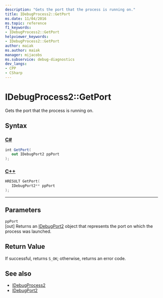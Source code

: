 ```yaml
---
description: "Gets the port that the process is running on."
title: IDebugProcess2::GetPort
ms.date: 11/04/2016
ms.topic: reference
f1_keywords:
- IDebugProcess2::GetPort
helpviewer_keywords:
- IDebugProcess2::GetPort
author: maiak
ms.author: maiak
manager: mijacobs
ms.subservice: debug-diagnostics
dev_langs:
- CPP
- CSharp
---
```

# IDebugProcess2::GetPort

Gets the port that the process is running on.

## Syntax

### [C#](#tab/csharp)
```csharp
int GetPort( 
   out IDebugPort2 ppPort
);
```
### [C++](#tab/cpp)
```cpp
HRESULT GetPort( 
   IDebugPort2** ppPort
);
```
---

## Parameters
`ppPort`\
[out] Returns an [IDebugPort2](../../../extensibility/debugger/reference/idebugport2.md) object that represents the port on which the process was launched.

## Return Value
 If successful, returns `S_OK`; otherwise, returns an error code.

## See also
- [IDebugProcess2](../../../extensibility/debugger/reference/idebugprocess2.md)
- [IDebugPort2](../../../extensibility/debugger/reference/idebugport2.md)
